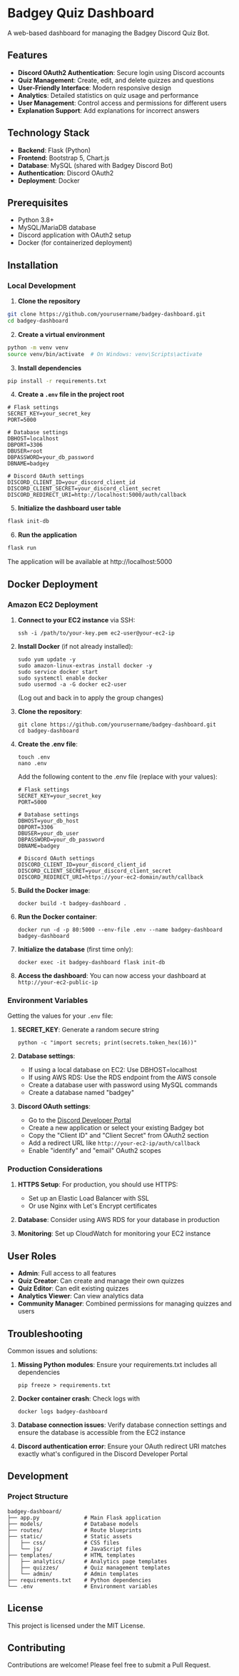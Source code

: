 # Badgey Quiz Dashboard

A web-based dashboard for managing the Badgey Discord Quiz Bot.

## Features

- **Discord OAuth2 Authentication**: Secure login using Discord accounts
- **Quiz Management**: Create, edit, and delete quizzes and questions
- **User-Friendly Interface**: Modern responsive design
- **Analytics**: Detailed statistics on quiz usage and performance
- **User Management**: Control access and permissions for different users
- **Explanation Support**: Add explanations for incorrect answers

## Technology Stack

- **Backend**: Flask (Python)
- **Frontend**: Bootstrap 5, Chart.js
- **Database**: MySQL (shared with Badgey Discord Bot)
- **Authentication**: Discord OAuth2
- **Deployment**: Docker

## Prerequisites

- Python 3.8+
- MySQL/MariaDB database
- Discord application with OAuth2 setup
- Docker (for containerized deployment)

## Installation

### Local Development

1. **Clone the repository**

```bash
git clone https://github.com/yourusername/badgey-dashboard.git
cd badgey-dashboard
```

2. **Create a virtual environment**

```bash
python -m venv venv
source venv/bin/activate  # On Windows: venv\Scripts\activate
```

3. **Install dependencies**

```bash
pip install -r requirements.txt
```

4. **Create a `.env` file in the project root**

```
# Flask settings
SECRET_KEY=your_secret_key
PORT=5000

# Database settings
DBHOST=localhost
DBPORT=3306
DBUSER=root
DBPASSWORD=your_db_password
DBNAME=badgey

# Discord OAuth settings
DISCORD_CLIENT_ID=your_discord_client_id
DISCORD_CLIENT_SECRET=your_discord_client_secret
DISCORD_REDIRECT_URI=http://localhost:5000/auth/callback
```

5. **Initialize the dashboard user table**

```bash
flask init-db
```

6. **Run the application**

```bash
flask run
```

The application will be available at http://localhost:5000

## Docker Deployment

### Amazon EC2 Deployment

1. **Connect to your EC2 instance** via SSH:
   ```
   ssh -i /path/to/your-key.pem ec2-user@your-ec2-ip
   ```

2. **Install Docker** (if not already installed):
   ```
   sudo yum update -y
   sudo amazon-linux-extras install docker -y
   sudo service docker start
   sudo systemctl enable docker
   sudo usermod -a -G docker ec2-user
   ```
   (Log out and back in to apply the group changes)

3. **Clone the repository**:
   ```
   git clone https://github.com/yourusername/badgey-dashboard.git
   cd badgey-dashboard
   ```

4. **Create the .env file**:
   ```
   touch .env
   nano .env
   ```

   Add the following content to the .env file (replace with your values):
   ```
   # Flask settings
   SECRET_KEY=your_secret_key
   PORT=5000
   
   # Database settings
   DBHOST=your_db_host
   DBPORT=3306
   DBUSER=your_db_user
   DBPASSWORD=your_db_password
   DBNAME=badgey
   
   # Discord OAuth settings
   DISCORD_CLIENT_ID=your_discord_client_id
   DISCORD_CLIENT_SECRET=your_discord_client_secret
   DISCORD_REDIRECT_URI=https://your-ec2-domain/auth/callback
   ```

5. **Build the Docker image**:
   ```
   docker build -t badgey-dashboard .
   ```

6. **Run the Docker container**:
   ```
   docker run -d -p 80:5000 --env-file .env --name badgey-dashboard badgey-dashboard
   ```

7. **Initialize the database** (first time only):
   ```
   docker exec -it badgey-dashboard flask init-db
   ```

8. **Access the dashboard**:
   You can now access your dashboard at `http://your-ec2-public-ip`

### Environment Variables

Getting the values for your `.env` file:

1. **SECRET_KEY**: Generate a random secure string 
   ```
   python -c "import secrets; print(secrets.token_hex(16))"
   ```

2. **Database settings**:
   - If using a local database on EC2: Use DBHOST=localhost
   - If using AWS RDS: Use the RDS endpoint from the AWS console
   - Create a database user with password using MySQL commands
   - Create a database named "badgey"

3. **Discord OAuth settings**:
   - Go to the [Discord Developer Portal](https://discord.com/developers/applications)
   - Create a new application or select your existing Badgey bot
   - Copy the "Client ID" and "Client Secret" from OAuth2 section
   - Add a redirect URL like `http://your-ec2-ip/auth/callback`
   - Enable "identify" and "email" OAuth2 scopes

### Production Considerations

1. **HTTPS Setup**: For production, you should use HTTPS:
   - Set up an Elastic Load Balancer with SSL
   - Or use Nginx with Let's Encrypt certificates

2. **Database**: Consider using AWS RDS for your database in production

3. **Monitoring**: Set up CloudWatch for monitoring your EC2 instance

## User Roles

- **Admin**: Full access to all features
- **Quiz Creator**: Can create and manage their own quizzes
- **Quiz Editor**: Can edit existing quizzes
- **Analytics Viewer**: Can view analytics data
- **Community Manager**: Combined permissions for managing quizzes and users

## Troubleshooting

Common issues and solutions:

1. **Missing Python modules**: Ensure your requirements.txt includes all dependencies
   ```
   pip freeze > requirements.txt
   ```

2. **Docker container crash**: Check logs with 
   ```
   docker logs badgey-dashboard
   ```

3. **Database connection issues**: Verify database connection settings and ensure the database is accessible from the EC2 instance

4. **Discord authentication error**: Ensure your OAuth redirect URI matches exactly what's configured in the Discord Developer Portal

## Development

### Project Structure

```
badgey-dashboard/
├── app.py              # Main Flask application
├── models/             # Database models
├── routes/             # Route blueprints 
├── static/             # Static assets
│   ├── css/            # CSS files
│   └── js/             # JavaScript files
├── templates/          # HTML templates
│   ├── analytics/      # Analytics page templates
│   ├── quizzes/        # Quiz management templates
│   └── admin/          # Admin templates
├── requirements.txt    # Python dependencies
└── .env                # Environment variables
```

## License

This project is licensed under the MIT License.

## Contributing

Contributions are welcome! Please feel free to submit a Pull Request.
 
